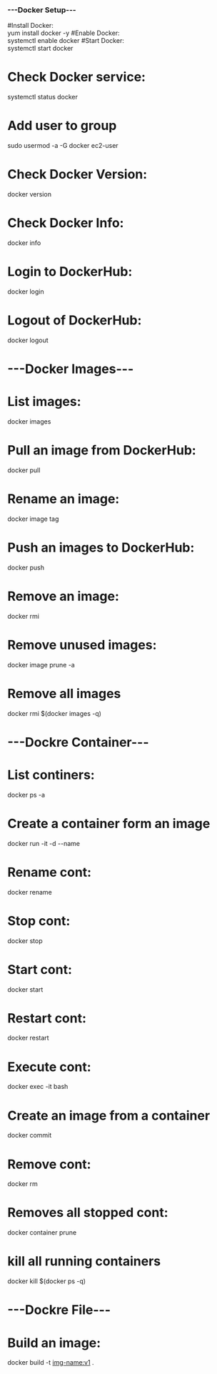 ### ---Docker Setup---
#Install Docker: 	
yum install docker -y
#Enable Docker:		
systemctl enable docker
#Start Docker:		
systemctl start docker
# Check Docker service:		
systemctl status docker
# Add user to group
sudo usermod -a -G docker ec2-user
# Check Docker Version: 	
docker version
# Check Docker Info:			
docker info
# Login to DockerHub:	
docker login
# Logout of DockerHub:	
docker logout


# ---Docker Images---
# List images:		
docker images
# Pull an image from DockerHub: 			
docker pull <img>
# Rename an image:			
docker image tag <img> <new-name>
# Push an images to DockerHub:			
docker push <img name>
# Remove an image:			
docker rmi <img>
# Remove unused images:		
docker image prune -a
# Remove all images
docker rmi $(docker images -q)


# ---Dockre Container---
# List continers:	
docker ps -a
# Create a container form an image
docker run -it -d --name <container> <img>
# Rename cont:		
docker rename <container> <new name>
# Stop cont:			
docker stop <container>
# Start cont:			
docker start <continer>
# Restart cont:		
docker restart <container>
# Execute cont:		
docker exec -it <container> bash
# Create an image from a container
docker commit <container> <new-img-name>
# Remove cont:		
docker rm <container>
# Removes all stopped cont:	
docker container prune
# kill all running containers
docker kill $(docker ps -q)


# ---Dockre File---
# Build an image:			
docker build -t <img-name:v1> .





















